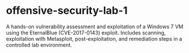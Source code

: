 # offensive-security-lab-1
A hands-on vulnerability assessment and exploitation of a Windows 7 VM using the EternalBlue (CVE-2017-0143) exploit. Includes scanning, exploitation with Metasploit, post-exploitation, and remediation steps in a controlled lab environment.
